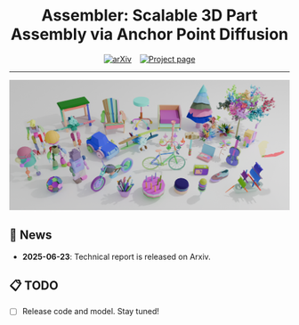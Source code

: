 <div align="center">
  
# Assembler: Scalable 3D Part Assembly via Anchor Point Diffusion


[![arXiv](https://img.shields.io/badge/arXiv-xxxx-b31b1b.svg?logo=arXiv)]() &ensp; [![Project page](https://img.shields.io/badge/Project-Page-brightgreen)](https://assembler3d.github.io)

</div>

---

<p align="center">
  <img src="assets/teaser.png" >
</p>



## 📢 News
- **2025-06-23**: Technical report is released on Arxiv. 


## 📋 TODO
- [ ] Release code and model. Stay tuned!
